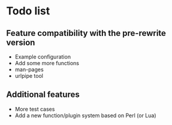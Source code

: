# Todo list

## Feature compatibility with the pre-rewrite version

* Example configuration
* Add some more functions
* man-pages
* urlpipe tool

## Additional features

* More test cases
* Add a new function/plugin system based on Perl (or Lua)

